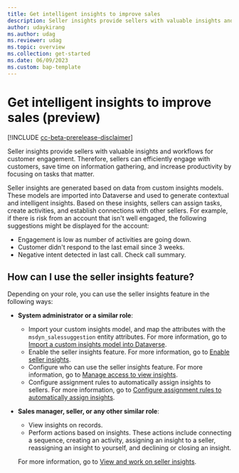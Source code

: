 ```yaml
---
title: Get intelligent insights to improve sales
description: Seller insights provide sellers with valuable insights and workflows for customer engagement.
author: udaykirang
ms.author: udag
ms.reviewer: udag
ms.topic: overview 
ms.collection: get-started 
ms.date: 06/09/2023
ms.custom: bap-template 
---
```


# Get intelligent insights to improve sales (preview)

[!INCLUDE [cc-beta-prerelease-disclaimer](../includes/cc-beta-prerelease-disclaimer.md)]

Seller insights provide sellers with valuable insights and workflows for customer engagement. Therefore, sellers can efficiently engage with customers, save time on information gathering, and increase productivity by focusing on tasks that matter.

Seller insights are generated based on data from custom insights models. These models are imported into Dataverse and used to generate contextual and intelligent insights. Based on these insights, sellers can assign tasks, create activities, and establish connections with other sellers. For example, if there is risk from an account that isn't well engaged, the following suggestions might be displayed for the account:

- Engagement is low as number of activities are going down.
- Customer didn't respond to the last email since 3 weeks.
- Negative intent detected in last call. Check call summary.

## How can I use the seller insights feature?

Depending on your role, you can use the seller insights feature in the following ways:

- **System administrator or a similar role**:

    - Import your custom insights model, and map the attributes with the `msdyn_salessuggestion` entity attributes. For more information, go to [Import a custom insights model into Dataverse](import-insights-model-into-dataverse.md).
    - Enable the seller insights feature. For more information, go to [Enable seller insights](enable-seller-insights.md).
    - Configure who can use the seller insights feature. For more information, go to [Manage access to view insights](manage-access-view-insights.md).
    - Configure assignment rules to automatically assign insights to sellers. For more information, go to [Configure assignment rules to automatically assign insights](configure-assignment-rule-auto-assign-insights.md).

- **Sales manager, seller, or any other similar role**:

    - View insights on records.
    - Perform actions based on insights. These actions include connecting a sequence, creating an activity, assigning an insight to a seller, reassigning an insight to yourself, and declining or closing an insight.

    For more information, go to [View and work on seller insights](view-understand-insights.md).
